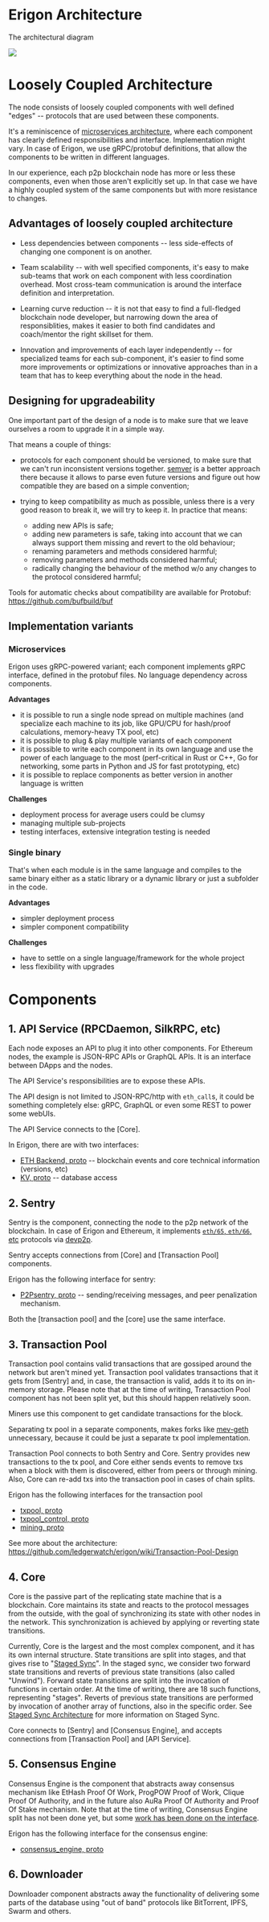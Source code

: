 # Erigon Architecture

The architectural diagram

![](../turbo-geth-architecture.png)

# Loosely Coupled Architecture

The node consists of loosely coupled components with well defined "edges" -- protocols that are used between these components.

It's a reminiscence of [microservices architecture](https://en.wikipedia.org/wiki/Microservices), where each component has clearly defined responsibilities and interface. Implementation might vary. In case of Erigon, we use gRPC/protobuf definitions, that allow the components to be written in different languages.

In our experience, each p2p blockchain node has more or less these components, even when those aren't explicitly set up. In that case we have a highly coupled system of the same components but with more resistance to changes.
## Advantages of loosely coupled architecture

* Less dependencies between components -- less side-effects of changing one component is on another.

* Team scalability -- with well specified components, it's easy to make sub-teams that work on each component with less coordination overhead. Most cross-team communication is around the interface definition and interpretation.

* Learning curve reduction -- it is not that easy to find a full-fledged blockchain node developer, but narrowing down the area of responsiblities, makes it easier to both find candidates and coach/mentor the right skillset for them.

* Innovation and improvements of each layer independently -- for specialized teams for each sub-component, it's easier to find some more improvements or optimizations or innovative approaches than in a team that has to keep everything about the node in the head.

## Designing for upgradeability

One important part of the design of a node is to make sure that we leave ourselves a room to upgrade it in a simple way.

That means a couple of things:
- protocols for each component should be versioned, to make sure that we can't run inconsistent versions together. [semver](https://semver.org) is a better approach there because it allows to parse even future versions and figure out how compatible they are based on a simple convention;

- trying to keep compatibility as much as possible, unless there is a very good reason to break it, we will try to keep it. In practice that means:
    - adding new APIs is safe;
    - adding new parameters is safe, taking into account that we can always support them missing and revert to the old behaviour;
    - renaming parameters and methods considered harmful;
    - removing parameters and methods considered harmful;
    - radically changing the behaviour of the method w/o any changes to the protocol considered harmful;

Tools for automatic checks about compatibility are available for Protobuf: https://github.com/bufbuild/buf
## Implementation variants

### Microservices

Erigon uses gRPC-powered variant; each component implements gRPC interface, defined in the protobuf files. No language dependency across components.

**Advantages**
- it is possible to run a single node spread on multiple machines (and specialize each machine to its job, like GPU/CPU for hash/proof calculations, memory-heavy TX pool, etc)
- it is possible to plug & play multiple variants of each component
- it is possible to write each component in its own language and use the power of each language to the most (perf-critical in Rust or C++, Go for networking, some parts in Python and JS for fast prototyping, etc)
- it is possible to replace components as better version in another language is written

**Challenges**
- deployment process for average users could be clumsy
- managing multiple sub-projects
- testing interfaces, extensive integration testing is needed

### Single binary

That's when each module is in the same language and compiles to the same binary either as a static library or a dynamic library or just a subfolder in the code.

**Advantages**
- simpler deployment process
- simpler component compatibility

**Challenges**
- have to settle on a single language/framework for the whole project
- less flexibility with upgrades

# Components
## 1. API Service (RPCDaemon, SilkRPC, etc)

Each node exposes an API to plug it into other components. For Ethereum nodes, the example is JSON-RPC APIs or GraphQL APIs. It is an interface between DApps and the nodes.

The API Service's responsibilities are to expose these APIs.

The API design is not limited to JSON-RPC/http with `eth_call`s, it could be something completely else: gRPC, GraphQL or even some REST to power some webUIs.

The API Service connects to the [Core].

In Erigon, there are with two interfaces:
- [ETH Backend, proto](../remote/ethbackend.proto) -- blockchain events and core technical information (versions, etc)
- [KV, proto](../remote/kv.proto) -- database access

## 2. Sentry

Sentry is the component, connecting the node to the p2p network of the blockchain. In case of Erigon and Ethereum, it implements [`eth/65`, `eth/66`, etc](https://github.com/ethereum/devp2p/blob/master/caps/eth.md#change-log) protocols via [devp2p](https://github.com/ethereum/devp2p).

Sentry accepts connections from [Core] and [Transaction Pool] components.

Erigon has the following interface for sentry:
- [P2Psentry, proto](../p2psentry/sentry.proto) -- sending/receiving messages, and peer penalization mechanism.

Both the [transaction pool] and the [core] use the same interface.

## 3. Transaction Pool

Transaction pool contains valid transactions that are gossiped around the network but aren't mined yet. Transaction pool validates transactions that it gets from [Sentry] and, in case, the transaction is valid, adds it to its on in-memory storage. Please note that at the time of writing, Transaction Pool component
has not been split yet, but this should happen relatively soon.

Miners use this component to get candidate transactions for the block.

Separating tx pool in a separate components, makes forks like [mev-geth](https://github.com/flashbots/mev-geth) unnecessary, because it could be just a separate tx pool implementation.

Transaction Pool connects to both Sentry and Core. Sentry provides new transactions to the tx pool, and Core either sends events to remove txs when a block with them is discovered, either from peers or through mining. Also, Core can re-add txs into the transaction pool in cases of chain splits.

Erigon has the following interfaces for the transaction pool
- [txpool, proto](../txpool/txpool.proto)
- [txpool_control, proto](../txpool/txpool_control.proto)
- [mining, proto](../txpool/mining.proto)

See more about the architecture: https://github.com/ledgerwatch/erigon/wiki/Transaction-Pool-Design

## 4. Core

Core is the passive part of the replicating state machine that is a blockchain. Core maintains its state and reacts to the protocol messages from the
outside, with the goal of synchronizing its state with other nodes in the network. This synchronization is achieved by applying or reverting state
transitions.

Currently, Core is the largest and the most complex component, and it has its own internal structure. State transitions are split into stages,
and that gives rise to "[Staged Sync](./staged-sync.md)". In the staged sync, we consider two forward state transitions and reverts of previous state transitions
(also called "Unwind"). Forward state transitions are split into the invocation of functions in certain order. At the time of writing, there are
18 such functions, representing "stages". Reverts of previous state transitions are performed by invocation of another array of functions, also
in the specific order. See [Staged Sync Architecture](./staged-sync.md) for more information on Staged Sync.

Core connects to [Sentry] and [Consensus Engine], and accepts connections from [Transaction Pool] and [API Service].

## 5. Consensus Engine

Consensus Engine is the component that abstracts away consensus mechanism like EtHash Proof Of Work, ProgPOW Proof of Work, Clique Proof Of Authority,
and in the future also AuRa Proof Of Authority and Proof Of Stake mechanism. Note that at the time of writing, Consensus Engine split has not been
done yet, but some [work has been done on the interface](https://github.com/ledgerwatch/erigon/wiki/Consensus-Engine-separation).

Erigon has the following interface for the consensus engine:
- [consensus_engine, proto](../consensus_engine/consensus.proto)

## 6. Downloader

Downloader component abstracts away the functionality of delivering some parts of the database using "out of band" protocols like BitTorrent,
IPFS, Swarm and others.
